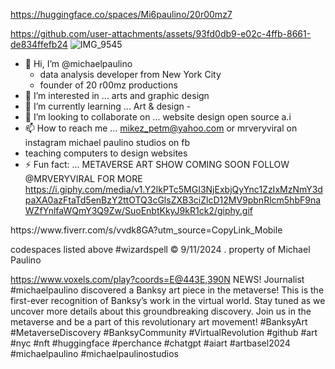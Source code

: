 https://huggingface.co/spaces/Mi6paulino/20r00mz7


https://github.com/user-attachments/assets/93fd0db9-e02c-4ffb-8661-de834ffefb24
![IMG_9545](https://github.com/user-attachments/assets/67b2338f-b93c-4632-9c78-0de12f09c5c4)


- 👋 Hi, I’m @michaelpaulino
  - data analysis developer from New York City
  - founder of 20 r00mz productions 
- 👀 I’m interested in ... arts and graphic design
- 🌱 I’m currently learning ... Art & design - 
- 🤝 I’m looking to collaborate on ... website design open source a.i
- 📫 How to reach me ... mikez_petm@yahoo.com or mrveryviral on instagram michael paulino studios on fb
- teaching computers to design websites
- ⚡ Fun fact: ... METAVERSE ART SHOW COMING SOON FOLLOW @MRVERYVIRAL FOR MORE 
https://i.giphy.com/media/v1.Y2lkPTc5MGI3NjExbjQyYnc1ZzIxMzNmY3dpaXA0azFtaTd5enBzY2ttOTQ3cGlsZXB3ciZlcD12MV9pbnRlcm5hbF9naWZfYnlfaWQmY3Q9Zw/SuoEnbtKkyJ9kR1ck2/giphy.gif
<!---
mi6paulino/mi6paulino is a ✨ special ✨ repository because its `README.md` (this file) appears on your GitHub profile.
You can click the Preview link to take a look at your changes.
--->https://www.fiverr.com/s/vvdk8GA?utm_source=CopyLink_Mobile
codespaces listed above #wizardspell ©️ 9/11/2024 . property of Michael Paulino 

https://www.voxels.com/play?coords=E@443E,390N
NEWS! Journalist #michaelpaulino discovered a Banksy art piece in the metaverse! This is the first-ever recognition of Banksy’s work in the virtual world. Stay tuned as we uncover more details about this groundbreaking discovery. Join us in the metaverse and be a part of this revolutionary art movement! #BanksyArt #MetaverseDiscovery #BanksyCommunity #VirtualRevolution #github #art #nyc #nft #huggingface #perchance #chatgpt #aiart #artbasel2024 #michaelpaulino #michaelpaulinostudios
